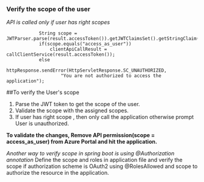 ### Verify the scope of the user

_API is called only if user has right scopes_

```         IAuthenticationResult result = authHelper.getAuthResultBySilentFlow(httpRequest, authHelper.configuration.clientDefaultScope);
            String scope = JWTParser.parse(result.accessToken()).getJWTClaimsSet().getStringClaim("scp");
            if(scope.equals("access_as_user"))
                clientApiCallResult = callClientService(result.accessToken());
            else
            httpResponse.sendError(HttpServletResponse.SC_UNAUTHORIZED,
                    "You are not authorized to access the application");
  ```


##To verify the User's scope 

1. Parse the JWT token to get the scope of the user.
2. Validate the scope with the assigned scopes.
3. If user has right scope , then only call the application otherwise prompt User is unauthorized.
 

**To validate the changes, Remove API permission(scope = access_as_user) from Azure Portal and hit the application.**


_Another way to verify scope in spring boot is using @Authorization annotation_
Define the scope and roles in application file and verify the scope if authorization scheme is OAuth2 using @RolesAllowed and scope 
to authorize the resource in the application.
